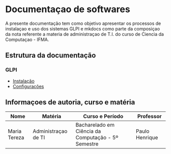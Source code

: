 # Documentaçao de softwares
A presente documentação tem como objetivo apresentar os processos de instalaçao e uso dos sistemas GLPI e mkdocs como parte da composiçao da nota referente a materia de administraçao de T.I. do curso de Ciencia da Computaçao - IFMA.

## Estrutura da documentação

### GLPI
-  [Instalação](glpi/instalaçao.md)
-  [Configurações](glpi/configuraçoes.md)

## Informaçoes de autoria, curso e matéria

| Nome   |    Matéria | Curso e Período | Professor |
|---|---|---|---|
| Maria Tereza| Administraçao de TI | Bacharelado em Ciência da Computação - 5º Semestre | Paulo Henrique |

